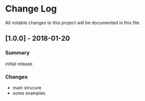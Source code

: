 # Change Log
All notable changes to this project will be documented in this file.

## [1.0.0] - 2018-01-20
### Summary
initial release
### Changes
- main strucure
- some examples

